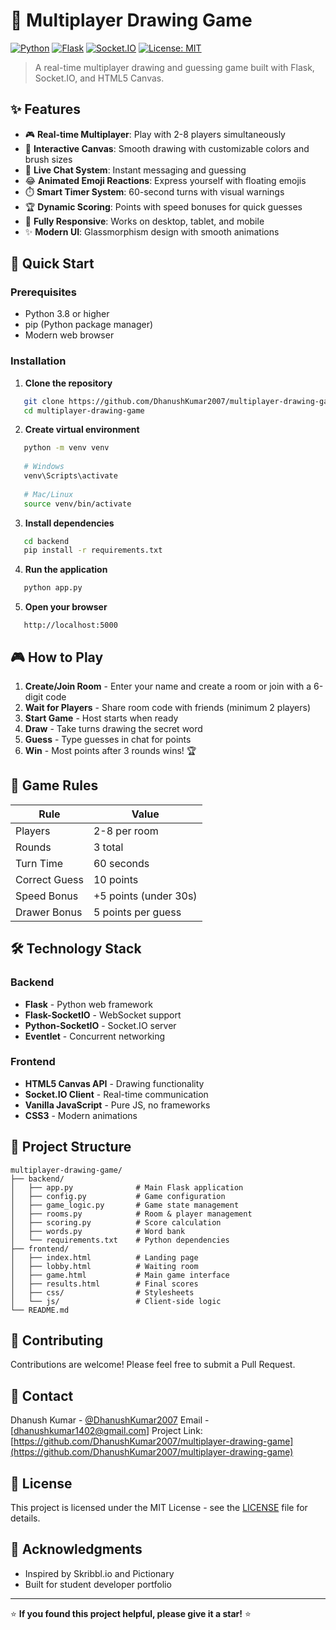 # 🎨 Multiplayer Drawing Game

[![Python](https://img.shields.io/badge/Python-3.8+-blue.svg)](https://www.python.org/)
[![Flask](https://img.shields.io/badge/Flask-3.0.0-green.svg)](https://flask.palletsprojects.com/)
[![Socket.IO](https://img.shields.io/badge/Socket.IO-5.3.5-orange.svg)](https://socket.io/)
[![License: MIT](https://img.shields.io/badge/License-MIT-yellow.svg)](https://opensource.org/licenses/MIT)

> A real-time multiplayer drawing and guessing game built with Flask, Socket.IO, and HTML5 Canvas.

## ✨ Features

- 🎮 **Real-time Multiplayer**: Play with 2-8 players simultaneously
- 🎨 **Interactive Canvas**: Smooth drawing with customizable colors and brush sizes
- 💬 **Live Chat System**: Instant messaging and guessing
- 😂 **Animated Emoji Reactions**: Express yourself with floating emojis
- ⏱️ **Smart Timer System**: 60-second turns with visual warnings
- 🏆 **Dynamic Scoring**: Points with speed bonuses for quick guesses
- 📱 **Fully Responsive**: Works on desktop, tablet, and mobile
- ✨ **Modern UI**: Glassmorphism design with smooth animations

## 🚀 Quick Start

### Prerequisites

- Python 3.8 or higher
- pip (Python package manager)
- Modern web browser

### Installation

1. **Clone the repository**
```bash
   git clone https://github.com/DhanushKumar2007/multiplayer-drawing-game.git
   cd multiplayer-drawing-game
```

2. **Create virtual environment**
```bash
   python -m venv venv
   
   # Windows
   venv\Scripts\activate
   
   # Mac/Linux
   source venv/bin/activate
```

3. **Install dependencies**
```bash
   cd backend
   pip install -r requirements.txt
```

4. **Run the application**
```bash
   python app.py
```

5. **Open your browser**
```
   http://localhost:5000
```

## 🎮 How to Play

1. **Create/Join Room** - Enter your name and create a room or join with a 6-digit code
2. **Wait for Players** - Share room code with friends (minimum 2 players)
3. **Start Game** - Host starts when ready
4. **Draw** - Take turns drawing the secret word
5. **Guess** - Type guesses in chat for points
6. **Win** - Most points after 3 rounds wins! 🏆

## 🎯 Game Rules

| Rule | Value |
|------|-------|
| Players | 2-8 per room |
| Rounds | 3 total |
| Turn Time | 60 seconds |
| Correct Guess | 10 points |
| Speed Bonus | +5 points (under 30s) |
| Drawer Bonus | 5 points per guess |

## 🛠️ Technology Stack

### Backend
- **Flask** - Python web framework
- **Flask-SocketIO** - WebSocket support
- **Python-SocketIO** - Socket.IO server
- **Eventlet** - Concurrent networking

### Frontend
- **HTML5 Canvas API** - Drawing functionality
- **Socket.IO Client** - Real-time communication
- **Vanilla JavaScript** - Pure JS, no frameworks
- **CSS3** - Modern animations

## 📁 Project Structure
```
multiplayer-drawing-game/
├── backend/
│   ├── app.py              # Main Flask application
│   ├── config.py           # Game configuration
│   ├── game_logic.py       # Game state management
│   ├── rooms.py            # Room & player management
│   ├── scoring.py          # Score calculation
│   ├── words.py            # Word bank
│   └── requirements.txt    # Python dependencies
├── frontend/
│   ├── index.html          # Landing page
│   ├── lobby.html          # Waiting room
│   ├── game.html           # Main game interface
│   ├── results.html        # Final scores
│   ├── css/                # Stylesheets
│   └── js/                 # Client-side logic
└── README.md
```

## 🤝 Contributing

Contributions are welcome! Please feel free to submit a Pull Request.

## 📧 Contact

Dhanush Kumar - [@DhanushKumar2007](https://github.com/DhanushKumar2007)
Email - [dhanushkumar1402@gmail.com]
Project Link: [https://github.com/DhanushKumar2007/multiplayer-drawing-game](https://github.com/DhanushKumar2007/multiplayer-drawing-game)

## 📄 License

This project is licensed under the MIT License - see the [LICENSE](LICENSE) file for details.

## 🙏 Acknowledgments

- Inspired by Skribbl.io and Pictionary
- Built for student developer portfolio

---

⭐ **If you found this project helpful, please give it a star!** ⭐